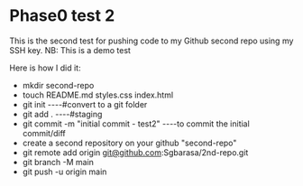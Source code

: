 # Phase0 test 2
This is the second test for pushing code to my Github second repo using my SSH key. NB: This is a demo test

Here is how I did it:
 - mkdir second-repo
 - touch README.md styles.css index.html
 - git init  ----#convert to a git folder
 - git add . ----#staging
 - git commit -m "initial commit - test2" ----to commit the initial commit/diff
 - create a second repository on your github "second-repo"
 - git remote add origin git@github.com:Sgbarasa/2nd-repo.git
 - git branch -M main
 - git push -u origin main  